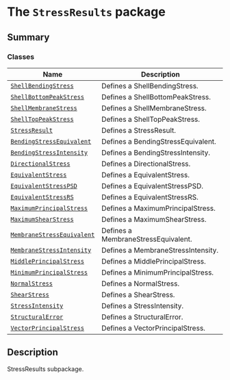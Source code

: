 # The `StressResults` package

<a id="summary"></a>

## Summary

### Classes

| Name | Description |
|------------------------------------------------------------------------------------|-------------------------------------|
| [`ShellBendingStress`](ShellBendingStress.md#ShellBendingStress)                   | Defines a ShellBendingStress.       |
| [`ShellBottomPeakStress`](ShellBottomPeakStress.md#ShellBottomPeakStress)          | Defines a ShellBottomPeakStress.    |
| [`ShellMembraneStress`](ShellMembraneStress.md#ShellMembraneStress)                | Defines a ShellMembraneStress.      |
| [`ShellTopPeakStress`](ShellTopPeakStress.md#ShellTopPeakStress)                   | Defines a ShellTopPeakStress.       |
| [`StressResult`](StressResult.md#StressResult)                                     | Defines a StressResult.             |
| [`BendingStressEquivalent`](BendingStressEquivalent.md#BendingStressEquivalent)    | Defines a BendingStressEquivalent.  |
| [`BendingStressIntensity`](BendingStressIntensity.md#BendingStressIntensity)       | Defines a BendingStressIntensity.   |
| [`DirectionalStress`](DirectionalStress.md#DirectionalStress)                      | Defines a DirectionalStress.        |
| [`EquivalentStress`](EquivalentStress.md#EquivalentStress)                         | Defines a EquivalentStress.         |
| [`EquivalentStressPSD`](EquivalentStressPSD.md#EquivalentStressPSD)                | Defines a EquivalentStressPSD.      |
| [`EquivalentStressRS`](EquivalentStressRS.md#EquivalentStressRS)                   | Defines a EquivalentStressRS.       |
| [`MaximumPrincipalStress`](MaximumPrincipalStress.md#MaximumPrincipalStress)       | Defines a MaximumPrincipalStress.   |
| [`MaximumShearStress`](MaximumShearStress.md#MaximumShearStress)                   | Defines a MaximumShearStress.       |
| [`MembraneStressEquivalent`](MembraneStressEquivalent.md#MembraneStressEquivalent) | Defines a MembraneStressEquivalent. |
| [`MembraneStressIntensity`](MembraneStressIntensity.md#MembraneStressIntensity)    | Defines a MembraneStressIntensity.  |
| [`MiddlePrincipalStress`](MiddlePrincipalStress.md#MiddlePrincipalStress)          | Defines a MiddlePrincipalStress.    |
| [`MinimumPrincipalStress`](MinimumPrincipalStress.md#MinimumPrincipalStress)       | Defines a MinimumPrincipalStress.   |
| [`NormalStress`](NormalStress.md#NormalStress)                                     | Defines a NormalStress.             |
| [`ShearStress`](ShearStress.md#ShearStress)                                        | Defines a ShearStress.              |
| [`StressIntensity`](StressIntensity.md#StressIntensity)                            | Defines a StressIntensity.          |
| [`StructuralError`](StructuralError.md#StructuralError)                            | Defines a StructuralError.          |
| [`VectorPrincipalStress`](VectorPrincipalStress.md#VectorPrincipalStress)          | Defines a VectorPrincipalStress.    |

<a id="description"></a>

## Description

StressResults subpackage.

<!-- !! processed by numpydoc !! -->
